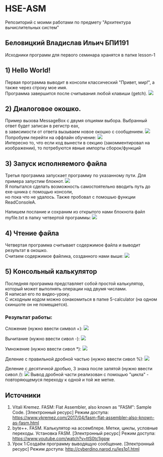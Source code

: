 # HSE-ASM
Репозиторий с моими работами по предмету "Архитектура вычислительных систем"

## Беловицкий Владислав Ильич БПИ191
Исходники программ для первого семинара хранятся в папке lesson-1

## 1) Hello World!
Первая программа выводит в консоли классический "Привет, мир!", а также через строку мое имя.</br>
Программа завершится после считывания любой клавиши (getch).
![](/lesson-1/1-helloWorld/screenshot.JPG)</br>

## 2) Диалоговое окошко.
Пример вызова MessageBox с двумя опциями выбора. Выбранный ответ будет записан в регистр eax,</br>
в зависимости от ответа вызываем новое окошко с сообщением.
![](/lesson-1/2-dialogForm/dialog-screenshot.JPG)</br>
Попробуем перейти на оффлайн обучение:
![](/lesson-1/2-dialogForm/error-screenshot.JPG)</br>
Интересно то, что если код вынести в секцию (закомментировал на изображении), то потребуются явные импорты сборок/функций

## 3) Запуск исполняемого файла
Третья программа запускает программу по указанному пути. Для примера запустим блокнот.
![](/lesson-1/3-startProcess/screenshot.JPG)</br>
Я попытался сделать возможность самостоятельно вводить путь до exe-шника с помощью консоли,</br>
но пока что не удалось. Также пробовал с помошью функции ReadConsoleA.

Напишем послание и сохраним из открытого нами блокнота файл myfile.txt в папку четвертой программы:
![](/lesson-1/3-startProcess/notepad-screenshot.JPG)</br>

## 4) Чтение файла
Четвертая программа считывает содержимое файла и выводит результат в окошко.</br>
Считаем содержимое файлика, созданного нами выше:
![](/lesson-1/4-readFile/screenshot.JPG)

## 5) Консольный калькулятор
Последняя программа представляет собой простой калькулятор, который может выполнять операции над двумя числами.</br>
Я написал его по видео-уроку.</br>
С исходным кодом можно ознакомиться в папке 5-calculator (на одном скиншоте он не помещается).
### Результат работы:
Сложение (нужно ввести символ +):
![](/lesson-1/5-calculator/add.JPG)

Вычитание (нужно ввести сивол -):
![](/lesson-1/5-calculator/sub.JPG)

Умножение (нужно ввести сивол *):
![](/lesson-1/5-calculator/mul.JPG)

Деление с правильной дробной частью (нужно ввести сивол %):
![](/lesson-1/5-calculator/mod.JPG)

Деление с десятичной дробью, 3 знака после запятой (нужно ввести сивол /):
![](/lesson-1/5-calculator/div.JPG)
Вывод дробной части реализован с помощью "цикла" - повторяющемуся переходу к одной и той же метке.

## Источники
1. Vitali Kremez. FASM: Flat Assembler, also known as "FASM": Sample Code. [Электронный
ресурс] Режим доступа: https://www.vkremez.com/2017/04/fasm-flat-assembler-also-known-as-fasm.html
2. byte++. FASM. Калькулятор на ассемблере. Метки, циклы, условные переходы. Установка FASM.
[Электронный ресурс] Режим доступа: https://www.youtube.com/watch?v=ttS0tc1igpw
3. Урок 1:Создаём программу выводящую сообщение. [Электронный ресурс] Режим доступа: http://cyberdino.narod.ru/les1p1.html

